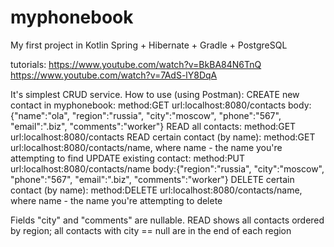 # myphonebook

My first project in Kotlin Spring + Hibernate + Gradle + PostgreSQL

tutorials:
https://www.youtube.com/watch?v=BkBA84N6TnQ
https://www.youtube.com/watch?v=7AdS-lY8DqA

It's simplest CRUD service.
How to use (using Postman):
CREATE new contact in myphonebook: method:GET url:localhost:8080/contacts body:{"name":"ola", "region":"russia", "city":"moscow", "phone":"567", "email":".biz", "comments":"worker"}
READ all contacts: method:GET url:localhost:8080/contacts
READ certain contact (by name): method:GET url:localhost:8080/contacts/name, where name - the name you're attempting to find
UPDATE existing contact: method:PUT url:localhost:8080/contacts/name body:{"region":"russia", "city":"moscow", "phone":"567", "email":".biz", "comments":"worker"}
DELETE certain contact (by name): method:DELETE url:localhost:8080/contacts/name, where name - the name you're attempting to delete

Fields "city" and "comments" are nullable.
READ shows all contacts ordered by region; all contacts with city == null are in the end of each region
